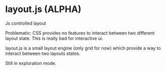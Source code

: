 # layout.js (ALPHA)
Js controlled layout

Problematic: CSS provides no features to interact between two different layout state. This is really bad for interactive ui.

layout.js is a small layout engine (only grid for now) which provide a way to interact between two layouts states.

Still in exploration mode. 
